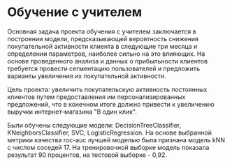 # Обучение с учителем

Основная задача проекта обучения с учителем заключается в построении модели, предсказывающей вероятность снижения покупательной активности клиента в следующие три месяца и определении параметров, наиболее сильно на это влияющих. На основе проведенного анализа и данных о прибыльности клиентов требуется провести сегментацию пользователей и предложить варианты увеличения их покупательной активности.

Цель проекта: увеличить покупательскую активность постоянных клиентов путем предоставления им персонализированных предложений, что в конечном итоге должно привести к увеличению выручки интернет-магазина "В один клик".

Были обучены следующие модели: DecisionTreeClassifier, KNeighborsClassifier, SVC, LogisticRegression. На основе выбранной метрики качества roc-auc лучшей моделью была признана модель kNN с числом соседей 17. На тренировочной выборке модель показала результат 90 процентов, на тестовой выборке - 0,92.